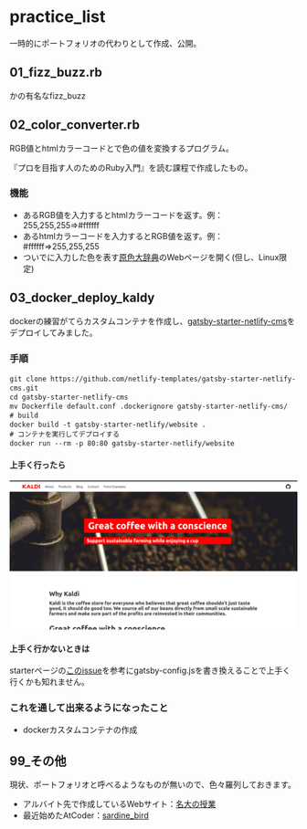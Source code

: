 # practice_list
一時的にポートフォリオの代わりとして作成、公開。

## 01_fizz_buzz.rb
かの有名なfizz_buzz

## 02_color_converter.rb
RGB値とhtmlカラーコードとで色の値を変換するプログラム。

『プロを目指す人のためのRuby入門』を読む課程で作成したもの。
### 機能
- あるRGB値を入力するとhtmlカラーコードを返す。例：255,255,255=>#ffffff
- あるhtmlカラーコードを入力するとRGB値を返す。例：#ffffff=>255,255,255
- ついでに入力した色を表す[原色大辞典](https://www.colordic.org/)のWebページを開く(但し、Linux限定)

## 03_docker_deploy_kaldy
dockerの練習がてらカスタムコンテナを作成し、[gatsby-starter-netlify-cms](https://github.com/netlify-templates/gatsby-starter-netlify-cms)をデプロイしてみました。
### 手順
```
git clone https://github.com/netlify-templates/gatsby-starter-netlify-cms.git
cd gatsby-starter-netlify-cms
mv Dockerfile default.conf .dockerignore gatsby-starter-netlify-cms/
# build
docker build -t gatsby-starter-netlify/website .
# コンテナを実行してデプロイする
docker run --rm -p 80:80 gatsby-starter-netlify/website
```
#### 上手く行ったら
![kaldy-pic](image/0301.png)
#### 上手く行かないときは
starterページの[このissue](https://github.com/netlify-templates/gatsby-starter-netlify-cms/issues/659)を参考にgatsby-config.jsを書き換えることで上手く行くかも知れません。
### これを通して出来るようになったこと
- dockerカスタムコンテナの作成

## 99_その他
現状、ポートフォリオと呼べるようなものが無いので、色々羅列しておきます。

- アルバイト先で作成しているWebサイト：[名大の授業](https://ocw.nagoya-u.jp/ja/)
- 最近始めたAtCoder：[sardine_bird](https://atcoder.jp/users/sardine_bird)

